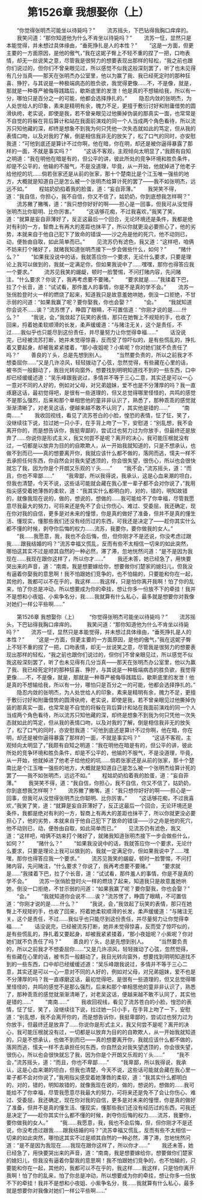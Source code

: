 # 　　第1526章 我想娶你（上）
　　“你觉得张明杰可能坐以待毙吗？”
　　流苏摇头，下巴钻得我胸口痒痒的。
　　我笑问道：“那你知道他为什么不肯坐以待毙吗？”
　　流苏一怔，显然只是本能觉得，并未想过具体缘由，“垂死挣扎是人的本性？”
　　“这是一方面，但更主要的一方面原因，是他的傲气，”我在这妮子臀上不轻不重的捏了一把，口吻表情，却无一丝说笑之意，尽管我是很努力的想要表现出那样的轻松，“我之前也跟你们说过的，但你们不曾亲眼见过，所以感觉不似我这般深刻罢了，听了也未见得有几分当真——那天在张明杰办公室里，他以为赢了我、我已经死定时的那种狂喜、狰狞，与其说是一种极端病态的胜负欲，我觉得更像……不，不是像，就是，那就是一种尊严被侮辱践踏后，歇斯底里的发泄！他是真的不想输给我，所以有一分，哪怕只是百分之一的可能，他都会选择挣扎的。”
　　隐忍内敛的张明杰，为人处世给人的印象，素来是精明有余，魄力不足，更擅于敷衍讨好和附庸借势的圆滑纨绔，老实说，即使是我，若不曾亲眼见过他撕掉伪装的那真实一面，也常常是不自觉的将躲在背后算计和站在我面前演戏的同一个人当成两个角色看待，所以流苏只知他藏的深，却终是想象不到我为何只凭他一次失态就如此的笃定，但从我的表情口吻，以及对我的了解，倒是相信我非无的放矢了，松了口气的同时，亦安慰我道：“可他到底还是算计不过你啊，他在暗，你在明，却还是被你逼得暴露了那样的一面，不就是事实吗？”
　　“这话不客观，主观倾向太明显了，”我颇有自知之明道：“我在明他在暗是有的，但公平的讲，彼此所处的竞争环境和胜负条件，却是不公平的，他输的不服气，不是没道理，毕竟，从一开始，他就掉进了他老子给他挖的坑……倘若张家还是从前的张家，那十个楚南比是个江玉唯一强些的地方，大概就是知道自己是怎么被一个张明杰给算计死的罢了——我不如张明杰，远远不如。”
　　程姑奶奶掐着我的脸蛋，道：“妄自菲薄。”
　　我哭笑不得，道：“我自信，你担心，我不自信，你又不信了，姑奶奶，你到底想我怎样啊？”
　　流苏撇了撇嘴，道：“我只想你好好的啊——担心是一回事，但我可从没觉得张明杰比你聪明、比你厉害。”
　　“这话够花痴，不过我喜欢，”我笑了笑，道：“就算是妄自菲薄好了，反正这最后一个回合，无论环境还是条件，我都是绝对有利的一方，智商上有再大的差距也抹平了，所以你就更没必要担心了，他的劣势，本就来自于他自己犯下了致命的错误——沙之舟是他的死穴，他不动则已，动，便咎由自取，如此简单而已。”
　　见流苏仍有滤色，我又道：“这样吧，咱俩不妨来打个赌好了，就赌我知道张明杰接下一步会做些什么，如何？”
　　“赌什么？”
　　“如果我没说中的话，我就答应你一个要求，无论什么要求，只要是理论上我可以做到的，我就一定满足你，但如果我说中了……嘿嘿，那你也得答应我一个要求。”
　　流苏见我笑的龌龊，顿时一脸警惕，不问打赌内容，先问赌注，“什么要求？你说了，我再考虑要不要赌。”
　　“要求就是……”我揉着下巴，拉了个长音，道：“试试看，那件羞人的事情，你是不是真的学不会。”
　　流苏一张俏脸登时火一样的燃烧了起来，知道我只是故意羞她哄她，倒没一口拒绝，不甘示弱的问道：“如果我赢了呢？要你娶我，你也会娶？”
　　“会。”
　　“我就知道你会说不……诶？”流苏愣了，睁圆了眼睛，不可置信道：“你刚才说的是……什么？”
　　“我说，会，”我敛起了玩笑的表情，那只在她臀上不规矩的手，也收了回来，捋着她柔软顺滑的长发，柔声缓缓道：“与赌注无关，这个是责任，不过……我似乎也只能尽到这份责任，并尽量努力让你觉得幸福……”
　　话没说完，已经被流苏打断，她并未觉得惊喜，反而受了惊吓似的，是有些慌乱的，挣扎着又要起身，却被我紧紧搂着，“那小夜姐呢？小紫呢？你对她们就不负责任了吗？”
　　善良的丫头，总是先想到别人。
　　“当然要负责的，所以之前我才不想委屈你……”又是几许凉风，轻轻拨动了心弦，忽然觉得，有些藏在心里的话，被书页一般翻动了，我目光转向窗外，想要找到明明知道找不到的一些东西，口中却已经缓缓述道：“吴乐峰跟我说过，多情并不等于三心二意，其实还是可以一心一意对不同的人好的，例如对父母，对兄弟姐妹，爱不也是不分薄厚的吗？我一直琢磨这话，最初觉得吧，是很有一些道理的，但又总觉得哪里怪怪的，共鸣的感觉不是那么强烈，后来和那个单相思他的童非非认识了，熟悉了，那种乖乖的感觉就渐渐清晰了，对老吴这话，便越来越不敢不认同了，其实他是错的……”
　　“南南……”
　　我收回视线，看见了流苏苍白的小脸，惶恐的表情，怔了怔，笑了，没继续往下说，拉过她一只小手，在手背上吻了一下，安慰道：“别乱想，我不会离开你的，而是想告诉你，我挺卑鄙的，尝试过也努力过为你放手，但最终还是放弃了……你说你是形式主义，我又何尝不是呢？离开的决心，我可能压根就没有过，一切都是以放弃为目的的自欺欺人，从一开始我就知道的，只是不想承认，也做不到而已——真的想要离开你，我就应该什么都不做的，落网而逃，懦夫一样不去承担任何东西，你自然会对我失望透顶的，你会很失望，很伤心，所以也会很快就忘了我，因为你是个开朗又乐观的丫头……”
　　“我不会，”流苏摇头，道：“而且，你也不卑鄙……”
　　“我卑鄙，所以我得说，我承认，这是心血来潮的坦白，但我也清楚，今天不说，这些话可能就会藏在我心里一辈子都不会对你说了，”我用指尖感受着她薄唇的柔软，道：“我其实什么都明白的，对的，错的，明知故错的，就像我现在说的，做的，想说的，想做的……我可能给不了你幸福，尽管我愿意尽我最大的努力，可将来还是免不了会让你伤心、难过、受委屈，我还确定，现在你对我的自信，更多是对未来的憧憬，你是真的做好了准备，但并不是真的懂生活、懂现实，懂那些我们还没有经历过的东西，可我还是决定了——趁你其实什么都不懂的时候，剥夺你后悔的权力……流苏，我要你，要你做我的女人。”
　　“我……我愿意，我，我也不会后悔，但，但你刚才不是还说，你没考虑过跟我……跟我结婚的吗？”流苏幸福又慌乱，反而有些不太相信一切来的如此突然，哪怕这其实不过是顺其自然的一种必然，滞了滞，忽地恍然问道：“是不是因为我现在……我现在跟你这样了，所以你才……”
　　我还未答，她已经急了，用快要哭出来的声音，道：“南南，我是想要嫁给你，想要做你们楚家的媳妇儿，但我没有逼着你娶我的意思啊！我不怕跟她们竞争的，也不怕输的，只要能和你在一起，其他的，我都可以不在乎的，我这样……我这样，只是怕你离开我啊！怕了你的乱来，怕了你总是冲动，所以想要成为你的牵挂，想让你多一份放不下的牵挂！我并不是想和小夜姐、小紫争名分，我……我就算有什么私心，最多就是想要你对我像对她们一样公平些啊……”

　　第1526章 我想娶你（上）
　　“你觉得张明杰可能坐以待毙吗？”
　　流苏摇头，下巴钻得我胸口痒痒的。
　　我笑问道：“那你知道他为什么不肯坐以待毙吗？”
　　流苏一怔，显然只是本能觉得，并未想过具体缘由，“垂死挣扎是人的本性？”
　　“这是一方面，但更主要的一方面原因，是他的傲气，”我在这妮子臀上不轻不重的捏了一把，口吻表情，却无一丝说笑之意，尽管我是很努力的想要表现出那样的轻松，“我之前也跟你们说过的，但你们不曾亲眼见过，所以感觉不似我这般深刻罢了，听了也未见得有几分当真——那天在张明杰办公室里，他以为赢了我、我已经死定时的那种狂喜、狰狞，与其说是一种极端病态的胜负欲，我觉得更像……不，不是像，就是，那就是一种尊严被侮辱践踏后，歇斯底里的发泄！他是真的不想输给我，所以有一分，哪怕只是百分之一的可能，他都会选择挣扎的。”
　　隐忍内敛的张明杰，为人处世给人的印象，素来是精明有余，魄力不足，更擅于敷衍讨好和附庸借势的圆滑纨绔，老实说，即使是我，若不曾亲眼见过他撕掉伪装的那真实一面，也常常是不自觉的将躲在背后算计和站在我面前演戏的同一个人当成两个角色看待，所以流苏只知他藏的深，却终是想象不到我为何只凭他一次失态就如此的笃定，但从我的表情口吻，以及对我的了解，倒是相信我非无的放矢了，松了口气的同时，亦安慰我道：“可他到底还是算计不过你啊，他在暗，你在明，却还是被你逼得暴露了那样的一面，不就是事实吗？”
　　“这话不客观，主观倾向太明显了，”我颇有自知之明道：“我在明他在暗是有的，但公平的讲，彼此所处的竞争环境和胜负条件，却是不公平的，他输的不服气，不是没道理，毕竟，从一开始，他就掉进了他老子给他挖的坑……倘若张家还是从前的张家，那十个楚南比是个江玉唯一强些的地方，大概就是知道自己是怎么被一个张明杰给算计死的罢了——我不如张明杰，远远不如。”
　　程姑奶奶掐着我的脸蛋，道：“妄自菲薄。”
　　我哭笑不得，道：“我自信，你担心，我不自信，你又不信了，姑奶奶，你到底想我怎样啊？”
　　流苏撇了撇嘴，道：“我只想你好好的啊——担心是一回事，但我可从没觉得张明杰比你聪明、比你厉害。”
　　“这话够花痴，不过我喜欢，”我笑了笑，道：“就算是妄自菲薄好了，反正这最后一个回合，无论环境还是条件，我都是绝对有利的一方，智商上有再大的差距也抹平了，所以你就更没必要担心了，他的劣势，本就来自于他自己犯下了致命的错误——沙之舟是他的死穴，他不动则已，动，便咎由自取，如此简单而已。”
　　见流苏仍有滤色，我又道：“这样吧，咱俩不妨来打个赌好了，就赌我知道张明杰接下一步会做些什么，如何？”
　　“赌什么？”
　　“如果我没说中的话，我就答应你一个要求，无论什么要求，只要是理论上我可以做到的，我就一定满足你，但如果我说中了……嘿嘿，那你也得答应我一个要求。”
　　流苏见我笑的龌龊，顿时一脸警惕，不问打赌内容，先问赌注，“什么要求？你说了，我再考虑要不要赌。”
　　“要求就是……”我揉着下巴，拉了个长音，道：“试试看，那件羞人的事情，你是不是真的学不会。”
　　流苏一张俏脸登时火一样的燃烧了起来，知道我只是故意羞她哄她，倒没一口拒绝，不甘示弱的问道：“如果我赢了呢？要你娶我，你也会娶？”
　　“会。”
　　“我就知道你会说不……诶？”流苏愣了，睁圆了眼睛，不可置信道：“你刚才说的是……什么？”
　　“我说，会，”我敛起了玩笑的表情，那只在她臀上不规矩的手，也收了回来，捋着她柔软顺滑的长发，柔声缓缓道：“与赌注无关，这个是责任，不过……我似乎也只能尽到这份责任，并尽量努力让你觉得幸福……”
　　话没说完，已经被流苏打断，她并未觉得惊喜，反而受了惊吓似的，是有些慌乱的，挣扎着又要起身，却被我紧紧搂着，“那小夜姐呢？小紫呢？你对她们就不负责任了吗？”
　　善良的丫头，总是先想到别人。
　　“当然要负责的，所以之前我才不想委屈你……”又是几许凉风，轻轻拨动了心弦，忽然觉得，有些藏在心里的话，被书页一般翻动了，我目光转向窗外，想要找到明明知道找不到的一些东西，口中却已经缓缓述道：“吴乐峰跟我说过，多情并不等于三心二意，其实还是可以一心一意对不同的人好的，例如对父母，对兄弟姐妹，爱不也是不分薄厚的吗？我一直琢磨这话，最初觉得吧，是很有一些道理的，但又总觉得哪里怪怪的，共鸣的感觉不是那么强烈，后来和那个单相思他的童非非认识了，熟悉了，那种乖乖的感觉就渐渐清晰了，对老吴这话，便越来越不敢不认同了，其实他是错的……”
　　“南南……”
　　我收回视线，看见了流苏苍白的小脸，惶恐的表情，怔了怔，笑了，没继续往下说，拉过她一只小手，在手背上吻了一下，安慰道：“别乱想，我不会离开你的，而是想告诉你，我挺卑鄙的，尝试过也努力过为你放手，但最终还是放弃了……你说你是形式主义，我又何尝不是呢？离开的决心，我可能压根就没有过，一切都是以放弃为目的的自欺欺人，从一开始我就知道的，只是不想承认，也做不到而已——真的想要离开你，我就应该什么都不做的，落网而逃，懦夫一样不去承担任何东西，你自然会对我失望透顶的，你会很失望，很伤心，所以也会很快就忘了我，因为你是个开朗又乐观的丫头……”
　　“我不会，”流苏摇头，道：“而且，你也不卑鄙……”
　　“我卑鄙，所以我得说，我承认，这是心血来潮的坦白，但我也清楚，今天不说，这些话可能就会藏在我心里一辈子都不会对你说了，”我用指尖感受着她薄唇的柔软，道：“我其实什么都明白的，对的，错的，明知故错的，就像我现在说的，做的，想说的，想做的……我可能给不了你幸福，尽管我愿意尽我最大的努力，可将来还是免不了会让你伤心、难过、受委屈，我还确定，现在你对我的自信，更多是对未来的憧憬，你是真的做好了准备，但并不是真的懂生活、懂现实，懂那些我们还没有经历过的东西，可我还是决定了——趁你其实什么都不懂的时候，剥夺你后悔的权力……流苏，我要你，要你做我的女人。”
　　“我……我愿意，我，我也不会后悔，但，但你刚才不是还说，你没考虑过跟我……跟我结婚的吗？”流苏幸福又慌乱，反而有些不太相信一切来的如此突然，哪怕这其实不过是顺其自然的一种必然，滞了滞，忽地恍然问道：“是不是因为我现在……我现在跟你这样了，所以你才……”
　　我还未答，她已经急了，用快要哭出来的声音，道：“南南，我是想要嫁给你，想要做你们楚家的媳妇儿，但我没有逼着你娶我的意思啊！我不怕跟她们竞争的，也不怕输的，只要能和你在一起，其他的，我都可以不在乎的，我这样……我这样，只是怕你离开我啊！怕了你的乱来，怕了你总是冲动，所以想要成为你的牵挂，想让你多一份放不下的牵挂！我并不是想和小夜姐、小紫争名分，我……我就算有什么私心，最多就是想要你对我像对她们一样公平些啊……”
